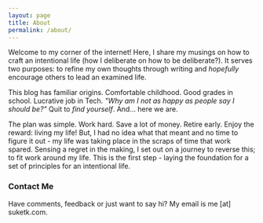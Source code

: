 ```yaml
---
layout: page
title: About
permalink: /about/
---
```


Welcome to my corner of the internet! Here, I share my musings on how to craft an intentional life (how I deliberate on how to be deliberate?). It serves two purposes: to refine my own thoughts through writing and *hopefully* encourage others to lead an examined life.

This blog has familiar origins. Comfortable childhood. Good grades in school. Lucrative job in Tech. *"Why am I not as happy as people say I should be?"* Quit to *find yourself*. And... here we are.

The plan was simple. Work hard. Save a lot of money. Retire early. Enjoy the reward: living my life! But, I had no idea what that meant and no time to figure it out - my life was taking place in the scraps of time that work spared. Sensing a regret in the making, I set out on a journey to reverse this; to fit work around my life. This is the first step - laying the foundation for a set of principles for an intentional life.

### Contact Me

Have comments, feedback or just want to say hi? My email is me [at] suketk.com.